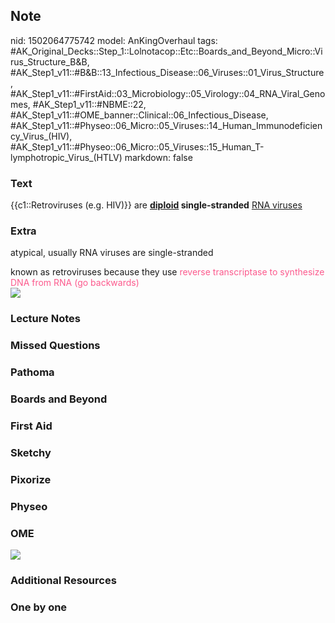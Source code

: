 ## Note
nid: 1502064775742
model: AnKingOverhaul
tags: #AK_Original_Decks::Step_1::Lolnotacop::Etc::Boards_and_Beyond_Micro::Virus_Structure_B&B, #AK_Step1_v11::#B&B::13_Infectious_Disease::06_Viruses::01_Virus_Structure, #AK_Step1_v11::#FirstAid::03_Microbiology::05_Virology::04_RNA_Viral_Genomes, #AK_Step1_v11::#NBME::22, #AK_Step1_v11::#OME_banner::Clinical::06_Infectious_Disease, #AK_Step1_v11::#Physeo::06_Micro::05_Viruses::14_Human_Immunodeficiency_Virus_(HIV), #AK_Step1_v11::#Physeo::06_Micro::05_Viruses::15_Human_T-lymphotropic_Virus_(HTLV)
markdown: false

### Text
{{c1::Retroviruses (e.g. HIV)}} are <b><u>diploid</u>
single-stranded</b> <u>RNA viruses</u>

### Extra
atypical, usually RNA viruses are single-stranded
<div>
  known as retroviruses because they use <font color=
  "#FC5A8D">reverse transcriptase to synthesize DNA from RNA (go
  backwards)</font>
</div>
<div>
  <font color="#FC5A8D"><img src="paste-6863357739333.jpg"></font>
</div>

### Lecture Notes


### Missed Questions


### Pathoma


### Boards and Beyond


### First Aid


### Sketchy


### Pixorize


### Physeo


### OME
<div class="ome-widget">
  <a href=
  "https://onlinemeded.org/spa/infectious-disease?ref=anki"><img src="_OME_AnkiFlashcards_Topic_1.png"></a>
</div>

### Additional Resources


### One by one

